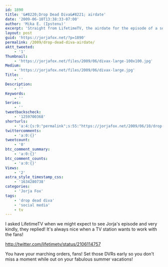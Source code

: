 ```yaml
---
id: 1890
title: '&#8220;Drop Dead Diva&#8221; airdate'
date: '2009-06-10T13:38:33-07:00'
author: 'Mika E. (Ipstenu)'
excerpt: 'Straight from LifetimeTV, the airdate for the episode of a soccer mom with a criminal past has been revealed!  Let the DVR planning commence.'
layout: post
guid: 'https://jorjafox.net/?p=1890'
permalink: /2009/drop-dead-diva-airdate/
aktt_tweeted:
    - '1'
Thumbnail:
    - 'https://jorjafox.net/files/2009/06/divax-large-100x100.jpg'
Medium:
    - 'https://jorjafox.net/files/2009/06/divax-large.jpg'
Title:
    - ''
Description:
    - ''
Keywords:
    - ''
Series:
    - ''
tweetbackscheck:
    - '1259700368'
shorturls:
    - 'a:4:{s:9:"permalink";s:55:"https://jorjafox.net/2009/06/10/drop-dead-diva-airdate/";s:7:"tinyurl";s:25:"http://tinyurl.com/lhod5h";s:4:"isgd";s:18:"http://is.gd/52Wul";s:5:"bitly";s:19:"http://bit.ly/Ts7ro";}'
twittercomments:
    - 'a:0:{}'
tweetcount:
    - '0'
btc_comment_summary:
    - 'a:0:{}'
btc_comment_counts:
    - 'a:0:{}'
Views:
    - '2'
astra_style_timestamp_css:
    - '1634280738'
categories:
    - 'Jorja Fox'
tags:
    - 'drop dead diva'
    - 'social media'
    - tv
---
```


I asked LifetimeTV when we might expect to see Jorja's episode and very kindly, they replied!  It's always nice when a TV station wants to work with the fans!


http://twitter.com/lifetimetv/status/2106114757

You have your marching orders, fans! Set those DVRs early so you don't miss a moment while out on your fabulous summer vacations!